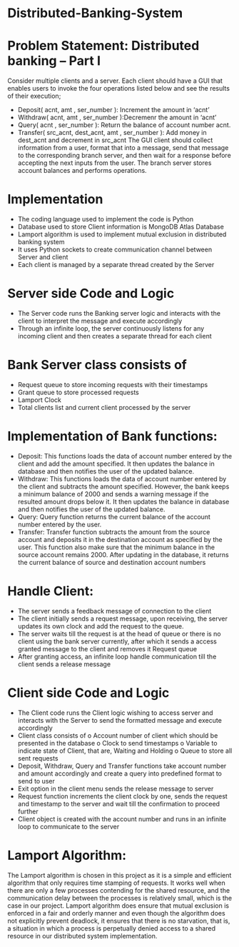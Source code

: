 # Distributed-Banking-System

# Problem Statement: Distributed banking – Part I
Consider multiple clients and a server. Each client should have a GUI that enables 
users to invoke the four operations listed below and see the results of their execution;
* Deposit( acnt, amt , ser_number ): Increment the amount in ‘acnt’
* Withdraw( acnt, amt , ser_number ):Decremenr the amount in ‘acnt’
* Query( acnt , ser_number ): Return the balance of account number acnt.
* Transfer( src_acnt, dest_acnt, amt , ser_number ): Add money in dest_acnt and decrement in src_acnt
The GUI client should collect information from a user, format that into a message, send that message to the corresponding branch server, and then wait for a response before accepting the next inputs from the user.
The branch server stores account balances and performs operations.

# Implementation
* The coding language used to implement the code is Python
* Database used to store Client information is MongoDB Atlas Database
* Lamport algorithm is used to implement mutual exclusion in distributed banking system
* It uses Python sockets to create communication channel between Server and client
* Each client is managed by a separate thread created by the Server
  
# Server side Code and Logic
* The Server code runs the Banking server logic and interacts with the client to interpret the message and execute accordingly
* Through an infinite loop, the server continuously listens for any incoming client and then creates a separate thread for each client

# Bank Server class consists of 
* Request queue to store incoming requests with their timestamps
* Grant queue to store processed requests
* Lamport Clock
* Total clients list and current client processed by the server
  
# Implementation of Bank functions: 
* Deposit: This functions loads the data of account number entered by the 
client and add the amount specified. It then updates the balance in 
database and then notifies the user of the updated balance.
* Withdraw: This functions loads the data of account number entered by 
the client and subtracts the amount specified. However, the bank keeps 
a minimum balance of 2000 and sends a warning message if the resulted 
amount drops below it. It then updates the balance in database and then 
notifies the user of the updated balance.
* Query: Query function returns the current balance of the account 
number entered by the user.
* Transfer: Transfer function subtracts the amount from the source 
account and deposits it in the destination account as specified by the 
user. This function also make sure that the minimum balance in the 
source account remains 2000. After updating in the database, it returns 
the current balance of source and destination account numbers

# Handle Client:
* The server sends a feedback message of connection to the client
* The client initially sends a request message, upon receiving, the server 
updates its own clock and add the request to the queue.
* The server waits till the request is at the head of queue or there is no 
client using the bank server currently, after which it sends a access 
granted message to the client and removes it Request queue
* After granting access, an infinite loop handle communication till the 
client sends a release message

# Client side Code and Logic

* The Client code runs the Client logic wishing to access server and interacts 
with the Server to send the formatted message and execute accordingly
* Client class consists of 
o Account number of client which should be presented in the database
o Clock to send timestamps
o Variable to indicate state of Client, that are, Waiting and Holding
o Queue to store all sent requests
* Deposit, Withdraw, Query and Transfer functions take account number and 
amount accordingly and create a query into predefined format to send to user
* Exit option in the client menu sends the release message to server 
* Request function increments the client clock by one, sends the request and 
timestamp to the server and wait till the confirmation to proceed further
* Client object is created with the account number and runs in an infinite loop 
to communicate to the server

# Lamport Algorithm:
The Lamport algorithm is chosen in this project as it is a simple and efficient algorithm that only requires time stamping of requests. It works well when there are 
only a few processes contending for the shared resource, and the communication delay between the processes is relatively small, which is the case in our project.
Lamport algorithm does ensure that mutual exclusion is enforced in a fair and orderly manner and even though the algorithm does not explicitly prevent deadlock, it 
ensures that there is no starvation, that is, a situation in which a process is perpetually denied access to a shared resource in our distributed system implementation.


